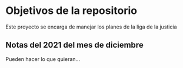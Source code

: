 # Objetivos de la repositorio

Este proyecto se encarga de manejar los planes de la liga de la justicia


## Notas del 2021 del mes de diciembre
Pueden hacer lo que quieran...
